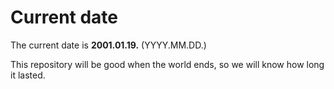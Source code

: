 # Current date

The current date is **2001.01.19.** (YYYY.MM.DD.)

This repository will be good when the world ends, so we will know how long it lasted.